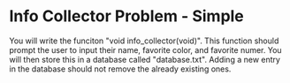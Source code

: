 # Info Collector Problem - Simple

You will write the funciton "void info_collector(void)". This function should prompt the user to input their name, favorite color, and favorite numer. You will then store this in a database called "database.txt". Adding a new entry in the database should not remove the already existing ones.
